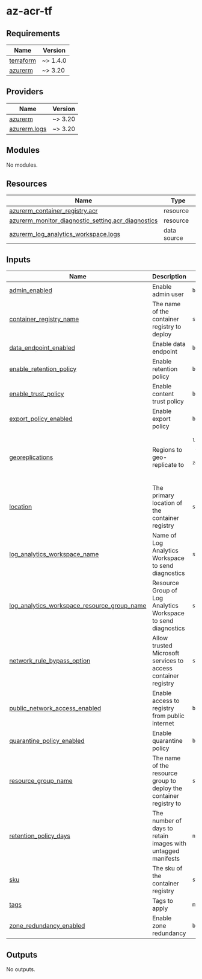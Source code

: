 # az-acr-tf
<!-- BEGIN_TF_DOCS -->
## Requirements

| Name | Version |
|------|---------|
| <a name="requirement_terraform"></a> [terraform](#requirement\_terraform) | ~> 1.4.0 |
| <a name="requirement_azurerm"></a> [azurerm](#requirement\_azurerm) | ~> 3.20 |

## Providers

| Name | Version |
|------|---------|
| <a name="provider_azurerm"></a> [azurerm](#provider\_azurerm) | ~> 3.20 |
| <a name="provider_azurerm.logs"></a> [azurerm.logs](#provider\_azurerm.logs) | ~> 3.20 |

## Modules

No modules.

## Resources

| Name | Type |
|------|------|
| [azurerm_container_registry.acr](https://registry.terraform.io/providers/hashicorp/azurerm/latest/docs/resources/container_registry) | resource |
| [azurerm_monitor_diagnostic_setting.acr_diagnostics](https://registry.terraform.io/providers/hashicorp/azurerm/latest/docs/resources/monitor_diagnostic_setting) | resource |
| [azurerm_log_analytics_workspace.logs](https://registry.terraform.io/providers/hashicorp/azurerm/latest/docs/data-sources/log_analytics_workspace) | data source |

## Inputs

| Name | Description | Type | Default | Required |
|------|-------------|------|---------|:--------:|
| <a name="input_admin_enabled"></a> [admin\_enabled](#input\_admin\_enabled) | Enable admin user | `bool` | `false` | no |
| <a name="input_container_registry_name"></a> [container\_registry\_name](#input\_container\_registry\_name) | The name of the container registry to deploy | `string` | n/a | yes |
| <a name="input_data_endpoint_enabled"></a> [data\_endpoint\_enabled](#input\_data\_endpoint\_enabled) | Enable data endpoint | `bool` | `false` | no |
| <a name="input_enable_retention_policy"></a> [enable\_retention\_policy](#input\_enable\_retention\_policy) | Enable retention policy | `bool` | `true` | no |
| <a name="input_enable_trust_policy"></a> [enable\_trust\_policy](#input\_enable\_trust\_policy) | Enable content trust policy | `bool` | `true` | no |
| <a name="input_export_policy_enabled"></a> [export\_policy\_enabled](#input\_export\_policy\_enabled) | Enable export policy | `bool` | `false` | no |
| <a name="input_georeplications"></a> [georeplications](#input\_georeplications) | Regions to geo-replicate to | <pre>list(object(<br>    {<br>      location                = string<br>      zone_redundancy_enabled = bool<br>    }<br>  ))</pre> | `[]` | no |
| <a name="input_location"></a> [location](#input\_location) | The primary location of the container registry | `string` | n/a | yes |
| <a name="input_log_analytics_workspace_name"></a> [log\_analytics\_workspace\_name](#input\_log\_analytics\_workspace\_name) | Name of Log Analytics Workspace to send diagnostics | `string` | n/a | yes |
| <a name="input_log_analytics_workspace_resource_group_name"></a> [log\_analytics\_workspace\_resource\_group\_name](#input\_log\_analytics\_workspace\_resource\_group\_name) | Resource Group of Log Analytics Workspace to send diagnostics | `string` | n/a | yes |
| <a name="input_network_rule_bypass_option"></a> [network\_rule\_bypass\_option](#input\_network\_rule\_bypass\_option) | Allow trusted Microsoft services to access container registry | `string` | `"AzureServices"` | no |
| <a name="input_public_network_access_enabled"></a> [public\_network\_access\_enabled](#input\_public\_network\_access\_enabled) | Enable access to registry from public internet | `bool` | `false` | no |
| <a name="input_quarantine_policy_enabled"></a> [quarantine\_policy\_enabled](#input\_quarantine\_policy\_enabled) | Enable quarantine policy | `bool` | `false` | no |
| <a name="input_resource_group_name"></a> [resource\_group\_name](#input\_resource\_group\_name) | The name of the resource group to deploy the container registry to | `string` | n/a | yes |
| <a name="input_retention_policy_days"></a> [retention\_policy\_days](#input\_retention\_policy\_days) | The number of days to retain images with untagged manifests | `number` | `7` | no |
| <a name="input_sku"></a> [sku](#input\_sku) | The sku of the container registry | `string` | `"Standard"` | no |
| <a name="input_tags"></a> [tags](#input\_tags) | Tags to apply | `map(string)` | n/a | yes |
| <a name="input_zone_redundancy_enabled"></a> [zone\_redundancy\_enabled](#input\_zone\_redundancy\_enabled) | Enable zone redundancy | `bool` | `false` | no |

## Outputs

No outputs.
<!-- END_TF_DOCS -->